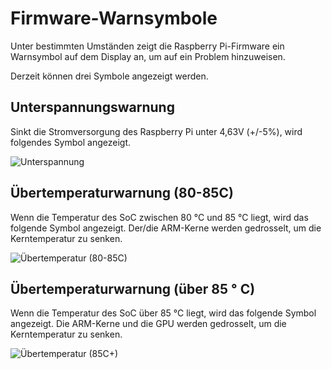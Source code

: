 # Firmware-Warnsymbole

Unter bestimmten Umständen zeigt die Raspberry Pi-Firmware ein Warnsymbol auf dem Display an, um auf ein Problem hinzuweisen.

Derzeit können drei Symbole angezeigt werden.

## Unterspannungswarnung

Sinkt die Stromversorgung des Raspberry Pi unter 4,63V (+/-5%), wird folgendes Symbol angezeigt.

![Unterspannung](images/under_volt.png)

## Übertemperaturwarnung (80-85C)

Wenn die Temperatur des SoC zwischen 80 °C und 85 °C liegt, wird das folgende Symbol angezeigt. Der/die ARM-Kerne werden gedrosselt, um die Kerntemperatur zu senken.

![Übertemperatur (80-85C)](images/over_temperature_80_85.png)

## Übertemperaturwarnung (über 85 ° C)

Wenn die Temperatur des SoC über 85 °C liegt, wird das folgende Symbol angezeigt. Die ARM-Kerne und die GPU werden gedrosselt, um die Kerntemperatur zu senken.

![Übertemperatur (85C+)](images/over_temperature_85.png)